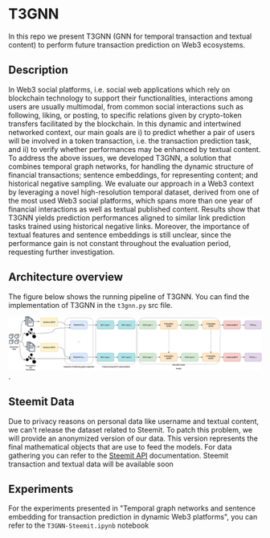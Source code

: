 # T3GNN
In this repo we present T3GNN (GNN for temporal transaction and textual content) to perform future transaction prediction on Web3 ecosystems.

## Description
In Web3 social platforms, i.e. social web applications which rely on blockchain technology to support their functionalities, interactions among users are usually multimodal, from common social interactions such as following, liking, or posting, to specific relations given by crypto-token transfers facilitated by the blockchain. In this dynamic and intertwined networked context, our main goals are i) to predict whether a pair of users will be involved in a token transaction, i.e. the transaction prediction task, and ii) to verify whether performances may be enhanced by textual content. To address the above issues, we developed T3GNN, a solution that combines temporal graph networks, for handling the dynamic structure of financial transactions; sentence embeddings, for representing content; and historical negative sampling. We evaluate our approach in a Web3 context by leveraging a novel high-resolution temporal dataset, derived from one of the most used Web3 social platforms, which spans more than one year of financial interactions as well as textual published content. Results show that T3GNN yields prediction performances aligned to similar link prediction tasks trained using historical negative links. Moreover, the importance of textual features and sentence embeddings is still unclear, since the performance gain is not constant throughout the evaluation period, requesting further investigation.

## Architecture overview

The figure below shows the running pipeline of T3GNN. You can find the implementation of T3GNN in the `t3gnn.py` src file.  

![T3GNN pipeline](t3gnn-pipeline.png "T3GNN pipeline").

## Steemit Data
Due to privacy reasons on personal data like username and textual content, we can't release the dataset related to Steemit. To patch this problem, we will provide an anonymized version of our data. This version represents the final mathematical objects that are use to feed the models. For data gathering you can refer to the [Steemit API](https://developers.steem.io/) documentation. Steemit transaction and textual data will be available soon

## Experiments
For the experiments presented in "Temporal graph networks and sentence embedding for transaction prediction in dynamic Web3 platforms", you can refer to the `T3GNN-Steemit.ipynb` notebook
